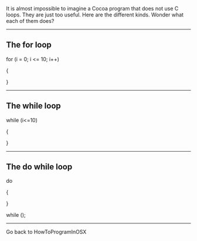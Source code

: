It is almost impossible to imagine a Cocoa program that does not use C loops.  They are just too useful.  Here are the different kinds.  Wonder what each of them does?

----
The for loop
----
    
for (i = 0; i <= 10; i++)

{

}


----
The while loop
----
    
while (i<=10)

{

}

----
The do while loop
----
    
do

{

}

while ();

----



Go back to HowToProgramInOSX
